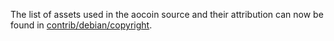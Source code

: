 The list of assets used in the aocoin source and their attribution can now be found in [contrib/debian/copyright](../contrib/debian/copyright).
